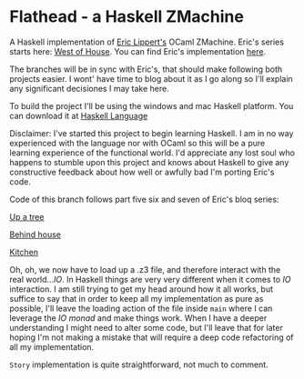 # Flathead - a Haskell ZMachine
A Haskell implementation of [Eric Lippert's](http://ericlippert.com/) OCaml ZMachine. Eric's series starts here: [West of House](http://ericlippert.com/2016/02/01/west-of-house/). You can find Eric's implementation [here](https://github.com/ericlippert/flathead).

The branches will be in sync with Eric's, that should make following both projects easier. I wont' have time to blog about it as I go along so I'll explain any significant decisiones I may take here.

To build the project I'll be using the windows and mac Haskell platform. You can download it at [Haskell Language](https://www.haskell.org/)

Disclaimer: I've started this project to begin learning Haskell. I am in no way experienced with the language nor with OCaml so this will be a pure learning experience of the functional world. I'd appreciate any lost soul who happens to stumble upon this project and knows about Haskell to give any constructive feedback about how well or awfully bad I'm porting Eric's code.

Code of this branch follows part five six and seven of Eric's bloq series:

[Up a tree](http://ericlippert.com/2016/02/09/up-a-tree/)

[Behind house](http://ericlippert.com/2016/02/10/behind-house/)

[Kitchen](http://ericlippert.com/2016/02/12/kitchen/)

Oh, oh, we now have to load up a .z3 file, and therefore interact with the real world...*IO*. In Haskell things are very very different when it comes to *IO* interaction. I am still trying to get my head around how it all works, but suffice to say that in order to keep all my implementation as pure as possible, I'll leave the loading action of the file inside `main` where I can leverage the *IO monad* and make things work. When I have a deeper understanding I might need to alter some code, but I'll leave that for later hoping I'm not making a mistake that will require a deep code refactoring of all my implementation.

`Story` implementation is quite straightforward, not much to comment.
